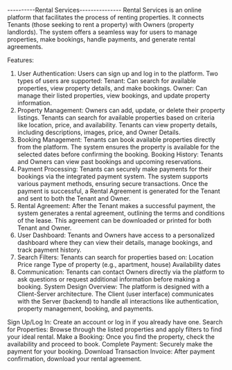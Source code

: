 ----------Rental Services---------------
Rental Services is an online platform that facilitates the process of renting properties. It connects Tenants (those seeking to rent a property) with Owners (property landlords). The system offers a seamless way for users to manage properties, make bookings, handle payments, and generate rental agreements.

Features:
1. User Authentication:
Users can sign up and log in to the platform.
Two types of users are supported:
Tenant: Can search for available properties, view property details, and make bookings.
Owner: Can manage their listed properties, view bookings, and update property information.
2. Property Management:
Owners can add, update, or delete their property listings.
Tenants can search for available properties based on criteria like location, price, and availability.
Tenants can view property details, including descriptions, images, price, and Owner Details.
3. Booking Management:
Tenants can book available properties directly from the platform.
The system ensures the property is available for the selected dates before confirming the booking.
Booking History: Tenants and Owners can view past bookings and upcoming reservations.
4. Payment Processing:
Tenants can securely make payments for their bookings via the integrated payment system.
The system supports various payment methods, ensuring secure transactions.
Once the payment is successful, a Rental Agreement is generated for the Tenant and sent to both the Tenant and Owner.
5. Rental Agreement:
After the Tenant makes a successful payment, the system generates a rental agreement, outlining the terms and conditions of the lease.
This agreement can be downloaded or printed for both Tenant and Owner.
6. User Dashboard:
Tenants and Owners have access to a personalized dashboard where they can view their details, manage bookings, and track payment history.
7. Search Filters:
Tenants can search for properties based on:
Location
Price range
Type of property (e.g., apartment, house)
Availability dates
8. Communication:
Tenants can contact Owners directly via the platform to ask questions or request additional information before making a booking.
System Design Overview:
The platform is designed with a Client-Server architecture. The Client (user interface) communicates with the Server (backend) to handle all interactions like authentication, property management, booking, and payments.

Sign Up/Log In: Create an account or log in if you already have one.
Search for Properties: Browse through the listed properties and apply filters to find your ideal rental.
Make a Booking: Once you find the property, check the availability and proceed to book.
Complete Payment: Securely make the payment for your booking.
Download Transaction Invoice: After payment confirmation, download your rental agreement.
